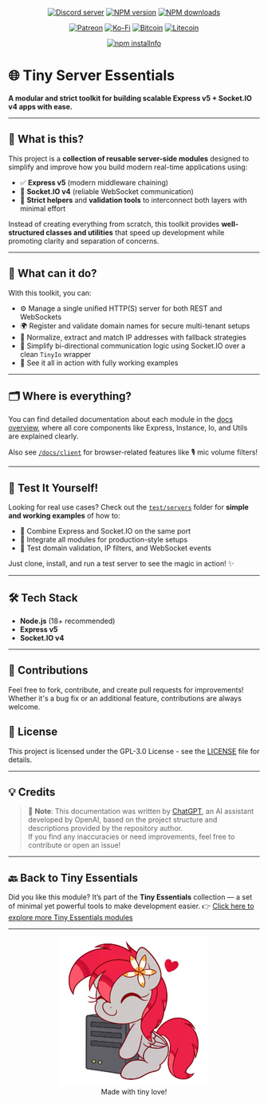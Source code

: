<div align="center">
<p>
    <a href="https://discord.gg/TgHdvJd"><img src="https://img.shields.io/discord/413193536188579841?color=7289da&logo=discord&logoColor=white" alt="Discord server" /></a>
    <a href="https://www.npmjs.com/package/tiny-server-essentials"><img src="https://img.shields.io/npm/v/tiny-server-essentials.svg?maxAge=3600" alt="NPM version" /></a>
    <a href="https://www.npmjs.com/package/tiny-server-essentials"><img src="https://img.shields.io/npm/dt/tiny-server-essentials.svg?maxAge=3600" alt="NPM downloads" /></a>
</p>
<p>
    <a href="https://www.patreon.com/JasminDreasond"><img src="https://img.shields.io/badge/donate-patreon-F96854.svg?logo=patreon" alt="Patreon" /></a>
    <a href="https://ko-fi.com/jasmindreasond"><img src="https://img.shields.io/badge/donate-ko%20fi-29ABE0.svg?logo=ko-fi" alt="Ko-Fi" /></a>
    <a href="https://chain.so/address/BTC/bc1qnk7upe44xrsll2tjhy5msg32zpnqxvyysyje2g"><img src="https://img.shields.io/badge/donate-bitcoin-F7931A.svg?logo=bitcoin" alt="Bitcoin" /></a>
    <a href="https://chain.so/address/LTC/ltc1qchk520v4u8334n5dntmgeja55gc5g5rrkgpd4f"><img src="https://img.shields.io/badge/donate-litecoin-345D9D.svg?logo=litecoin" alt="Litecoin" /></a>
</p>
<p>
    <a href="https://nodei.co/npm/tiny-server-essentials/"><img src="https://nodei.co/npm/tiny-server-essentials.png?downloads=true&stars=true" alt="npm installnfo" /></a>
</p>
</div>

# 🌐 Tiny Server Essentials

**A modular and strict toolkit for building scalable Express v5 + Socket.IO v4 apps with ease.**

---

## 🧠 What is this?

This project is a **collection of reusable server-side modules** designed to simplify and improve how you build modern real-time applications using:

* ✅ **Express v5** (modern middleware chaining)
* 🔄 **Socket.IO v4** (reliable WebSocket communication)
* 🧩 **Strict helpers** and **validation tools** to interconnect both layers with minimal effort

Instead of creating everything from scratch, this toolkit provides **well-structured classes and utilities** that speed up development while promoting clarity and separation of concerns.

---

## 🚀 What can it do?

With this toolkit, you can:

* ⚙️ Manage a single unified HTTP(S) server for both REST and WebSockets
* 🌍 Register and validate domain names for secure multi-tenant setups
* 🧾 Normalize, extract and match IP addresses with fallback strategies
* 📡 Simplify bi-directional communication logic using Socket.IO over a clean `TinyIo` wrapper
* 🧪 See it all in action with fully working examples

---

## 🗂️ Where is everything?

You can find detailed documentation about each module in the [docs overview](./docs), where all core components like Express, Instance, Io, and Utils are explained clearly.

Also see [`/docs/client`](./docs/client) for browser-related features like 🎙️ mic volume filters!

---

## 🧪 Test It Yourself!

Looking for real use cases? Check out the [`test/servers`](./test/servers) folder for **simple and working examples** of how to:

* 🧵 Combine Express and Socket.IO on the same port
* 🧩 Integrate all modules for production-style setups
* 🔁 Test domain validation, IP filters, and WebSocket events

Just clone, install, and run a test server to see the magic in action! ✨

---

## 🛠️ Tech Stack

* **Node.js** (18+ recommended)
* **Express v5**
* **Socket.IO v4**

---

## 🤝 Contributions

Feel free to fork, contribute, and create pull requests for improvements! Whether it's a bug fix or an additional feature, contributions are always welcome.

## 📝 License

This project is licensed under the GPL-3.0 License - see the [LICENSE](LICENSE) file for details.

---

## 💡 Credits

> 🧠 **Note**: This documentation was written by [ChatGPT](https://openai.com/chatgpt), an AI assistant developed by OpenAI, based on the project structure and descriptions provided by the repository author.  
> If you find any inaccuracies or need improvements, feel free to contribute or open an issue!

---

## 🔙 Back to Tiny Essentials

Did you like this module? It’s part of the **Tiny Essentials** collection — a set of minimal yet powerful tools to make development easier.
👉 [Click here to explore more Tiny Essentials modules](https://github.com/JasminDreasond/Tiny-Essentials)

---

<div align="center">
<a href="./md-assets/img/"><img src="./md-assets/img/6c2df338-5257-4a2d-9dea-14f9f4ae8aba.png" height="300" /></a>
<br/>
Made with tiny love!
</div>